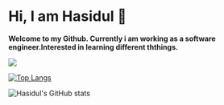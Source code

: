 # Hi, I am Hasidul 👋  
**Welcome to my Github. Currently i am working as a software engineer.Interested in learning different ththings.**

<a href="https://www.linkedin.com/in/ihasidul/">

<img src="https://img.shields.io/badge/LinkedIn-0077B5?style=for-the-badge&logo=linkedin&logoColor=black">
</a>
<a href="https://github.com/ihasidul">

[![Top Langs](https://github-readme-stats.vercel.app/api/top-langs/?username=ihasidul&layout=compact)](https://github.com/anuraghazra/github-readme-stats)
    
![Hasidul's GitHub stats](https://github-readme-stats.vercel.app/api?username=ihasidul&show_icons=true&theme=city_lights)
</a>


<!--
**ihasidul/ihasidul** is a ✨ _special_ ✨ repository because its `README.md` (this file) appears on your GitHub profile.

Here are some ideas to get you started:

- 🔭 I’m currently working on ...
- 🌱 I’m currently learning ...
- 👯 I’m looking to collaborate on ...
- 🤔 I’m looking for help with ...
- 💬 Ask me about ...
- 📫 How to reach me: ...
- 😄 Pronouns: ...
- ⚡ Fun fact: ...
-->
